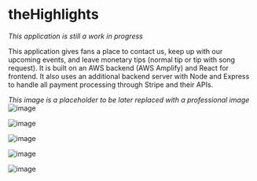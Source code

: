 # theHighlights

*This application is still a work in progress*

This application gives fans a place to contact us, keep up with our upcoming events, and leave monetary tips (normal tip or tip with song request).
It is built on an AWS backend (AWS Amplify) and React for frontend. It also uses an additional backend server with Node and Express to handle all payment processing through Stripe and their APIs.

*This image is a placeholder to be later replaced with a professional image*
![image](https://github.com/user-attachments/assets/a205c711-dd28-4263-bfec-d438f817de6e)

![image](https://github.com/user-attachments/assets/f4fb5ae7-9dd1-45d8-b33a-eab886d862d6)

![image](https://github.com/user-attachments/assets/de0833d2-14f6-460d-91e4-080c86289ea1)

![image](https://github.com/user-attachments/assets/fe9e5279-d388-49e0-85ae-7d1a5bcf6b4a)

![image](https://github.com/user-attachments/assets/8f13b34f-d1b2-4350-ae0f-12c04ed3cb8b)
